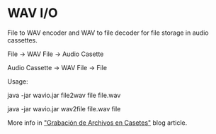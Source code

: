 # WAV I/O
File to WAV encoder and WAV to file decoder for file storage in audio cassettes.

File -> WAV File -> Audio Casette

Audio Cassette -> WAV File -> File


Usage:

java -jar wavio.jar file2wav file file.wav

java -jar wavio.jar wav2file file.wav file


More info in <a href="https://www.cuadernoinformatica.com/2021/11/grabacion-de-archivos-en-casetes.html">"Grabación de Archivos en Casetes"</a> blog article.